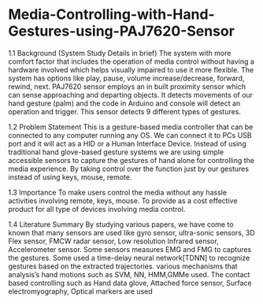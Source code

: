 # Media-Controlling-with-Hand-Gestures-using-PAJ7620-Sensor

1.1 Background (System Study Details in brief)
The system with more comfort factor that includes the operation of media control
without having a hardware involved which helps visually impaired to use it more
flexible. The system has options like play, pause, volume increase/decrease,
forward, rewind, next. PAJ7620 sensor employs an in built proximity sensor which
can sense approaching and departing objects. It detects movements of our hand
gesture (palm) and the code in Arduino and console will detect an operation and
trigger. This sensor detects 9 different types of gestures.

1.2 Problem Statement
This is a gesture-based media controller that can be connected to any computer
running any OS. We can connect it to PCs USB port and it will act as a HID or a
Human Interface Device. Instead of using traditional hand glove-based gesture
systems we are using simple accessible sensors to capture the gestures of hand 
alone for controlling the media experience. By taking control over the function just
by our gestures instead of using keys, mouse, remote.

1.3 Importance
To make users control the media without any hassle activities involving remote,
keys, mouse. To provide as a cost effective product for all type of devices
involving media control.

1.4 Literature Summary
By studying various papers, we have come to known that many sensors are used
like gyro sensor, ultra-sonic sensors, 3D Flex sensor, FMCW radar sensor, Low
resolution Infrared sensor, Accelerometer sensor. Some sensors measures EMG
and FMG to captures the gestures. Some used a time-delay neural network[TDNN]
to recognize gestures based on the extracted trajectories. various mechanisms that
analysis’s hand motions such as SVM, NN, HMM,GMMe used. The contact based
controlling such as Hand data glove, Attached force sensor, Surface
electromyography, Optical markers are used
